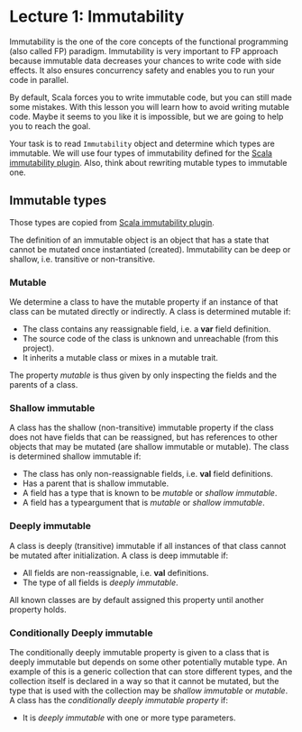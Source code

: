 # Lecture 1: Immutability

Immutability is the one of the core concepts of the functional programming (also called FP) paradigm. 
Immutability is very important to FP approach because immutable data decreases your chances to write code with side effects. It also ensures concurrency safety and enables you to run your code in parallel.

By default, Scala forces you to write immutable code, but you can still made some mistakes. With this lesson you will learn how to avoid writing mutable code. Maybe it seems to you like it is impossible, but we are going to help you to reach the goal.

Your task is to read `Immutability` object and determine which types are immutable. 
We will use four types of immutability defined for the [Scala immutability plugin][immutability-plugin-url].
Also, think about rewriting mutable types to immutable one.

## Immutable types

Those types are copied from [Scala immutability plugin][immutability-plugin-url].

The definition of an immutable object is an object that has a state that cannot be mutated once instantiated (created).
Immutability can be deep or shallow, i.e. transitive or non-transitive.

### Mutable
We determine a class to have the mutable property if an instance of that class can be mutated directly or indirectly.
A class is determined mutable if:

* The class contains any reassignable field, i.e. a **var** field definition.
* The source code of the class is unknown and unreachable (from this project).
* It inherits a mutable class or mixes in a mutable trait.

The property *mutable* is thus given by only inspecting the fields and the parents of a class.

### Shallow immutable
A class has the shallow (non-transitive) immutable property if the class does not have fields that can be reassigned, but has references to other objects that may be mutated (are shallow immutable or mutable).
The class is determined shallow immutable if:

* The class has only non-reassignable fields, i.e. **val** field definitions.
* Has a parent that is shallow immutable.
* A field has a type that is known to be *mutable* or *shallow immutable*.
* A field has a typeargument that is *mutable* or *shallow immutable*.

### Deeply immutable
A class is deeply (transitive) immutable if all instances of that class cannot be mutated after initialization.
A class is deep immutable if:

* All fields are non-reassignable, i.e. **val** definitions.
* The type of all fields is *deeply immutable*.

All known classes are by default assigned this property until another property holds.

### Conditionally Deeply immutable
The conditionally deeply immutable property is given to a class that is deeply immutable but depends on some other potentially mutable type. An example of this is a generic collection that can store different types, and the collection itself is declared in a way so that it cannot be mutated, but the type that is used with the collection may be *shallow immutable* or *mutable*.
A class has the *conditionally deeply immutable property* if:

* It is *deeply immutable* with one or more type parameters.

[immutability-plugin-url]: https://github.com/luax/scala-immutability-plugin
